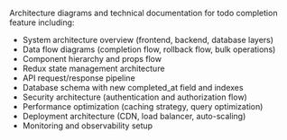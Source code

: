 Architecture diagrams and technical documentation for todo completion feature including:
- System architecture overview (frontend, backend, database layers)
- Data flow diagrams (completion flow, rollback flow, bulk operations)
- Component hierarchy and props flow
- Redux state management architecture
- API request/response pipeline
- Database schema with new completed_at field and indexes
- Security architecture (authentication and authorization flow)
- Performance optimization (caching strategy, query optimization)
- Deployment architecture (CDN, load balancer, auto-scaling)
- Monitoring and observability setup
